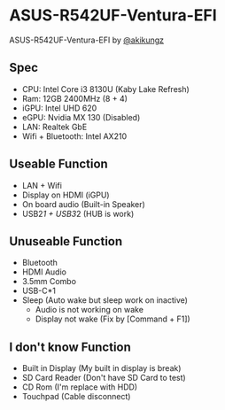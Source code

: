 # ASUS-R542UF-Ventura-EFI
ASUS-R542UF-Ventura-EFI by [@akikungz](https://github.com/akikungz)

## Spec
- CPU: Intel Core i3 8130U (Kaby Lake Refresh)
- Ram: 12GB 2400MHz (8 + 4)
- iGPU: Intel UHD 620
- eGPU: Nvidia MX 130 (Disabled)
- LAN: Realtek GbE
- Wifi + Bluetooth: Intel AX210

## Useable Function
- LAN + Wifi
- Display on HDMI (iGPU)
- On board audio (Built-in Speaker)
- USB2*1 + USB3*2 (HUB is work)

## Unuseable Function
- Bluetooth
- HDMI Audio
- 3.5mm Combo
- USB-C*1
- Sleep (Auto wake but sleep work on inactive)
  - Audio is not working on wake
  - Display not wake (Fix by [Command + F1])

## I don't know Function
- Built in Display (My built in display is break)
- SD Card Reader (Don't have SD Card to test)
- CD Rom (I'm replace with HDD)
- Touchpad (Cable disconnect)
